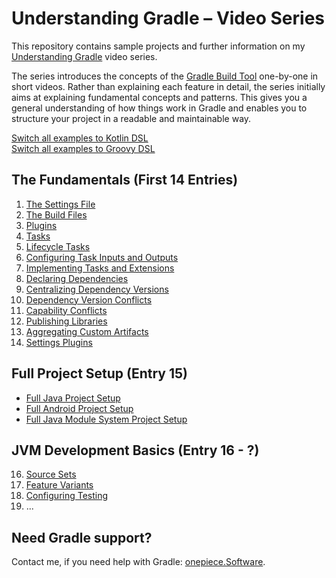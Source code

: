 # Understanding Gradle – Video Series

This repository contains sample projects and further information on my [Understanding Gradle](https://www.youtube.com/playlist?list=PLWQK2ZdV4Yl2k2OmC_gsjDpdIBTN0qqkE) video series.

The series introduces the concepts of the [Gradle Build Tool](https://github.com/gradle/gradle) one-by-one in short videos.
Rather than explaining each feature in detail, the series initially aims at explaining fundamental concepts and patterns.
This gives you a general understanding of how things work in Gradle and enables you to structure your project in a readable and maintainable way.

[Switch all examples to Kotlin DSL](https://github.com/jjohannes/understanding-gradle/tree/main)  
[Switch all examples to Groovy DSL](https://github.com/jjohannes/understanding-gradle/tree/groovy-dsl)

## The Fundamentals (First 14 Entries)

1. [The Settings File](01_The_Settings_File)
2. [The Build Files](02_The_Build_Files)
3. [Plugins](03_Plugins)
4. [Tasks](04_Tasks)
5. [Lifecycle Tasks](05_Lifecycle_Tasks)
6. [Configuring Task Inputs and Outputs](06_Configuring_Task_Inputs_And_Outputs)
7. [Implementing Tasks and Extensions](07_Implementing_Tasks_and_Extensions)
8. [Declaring Dependencies](08_Declaring_Dependencis)
9. [Centralizing Dependency Versions](09_Centralizing_Dependency_Versions)
10. [Dependency Version Conflicts](10_Dependency_Version_Conflicts)
11. [Capability Conflicts](11_Capability_Conflicts)
12. [Publishing Libraries](12_Publishing_Libraries)
13. [Aggregating Custom Artifacts](13_Aggregating_Custom_Artifacts)
14. [Settings Plugins](14_Settings_Plugins)


## Full Project Setup (Entry 15)

- [Full Java Project Setup](https://github.com/jjohannes/gradle-project-setup-howto/tree/main)
- [Full Android Project Setup](https://github.com/jjohannes/gradle-project-setup-howto/tree/android)
- [Full Java Module System Project Setup](https://github.com/jjohannes/gradle-project-setup-howto/tree/java_module_system)

## JVM Development Basics (Entry 16 - ?)

16. [Source Sets](16_Source_Sets)
17. [Feature Variants](17_Feature_Variants)
18. [Configuring Testing](18_Configuring_Testing)
19. ...


## Need Gradle support?

Contact me, if you need help with Gradle: [onepiece.Software](http://onepiece.software).
